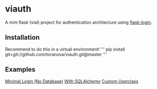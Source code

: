 # viauth
A mini flask (vial) project for authentication architecture using [flask-login](https://flask-login.readthedocs.io/en/latest/).

## Installation
Recommend to do this in a virtual environment!
'''
pip install git+git://github.com/toranova/viauth.git@master
'''

## Examples
[Minimal Login (No Database)](examples/basic/minimal.py)
[With SQLAlchemy](examples/persistdb/minimal.py)
[Custom Userclass](examples/persistdb/extended.py)
